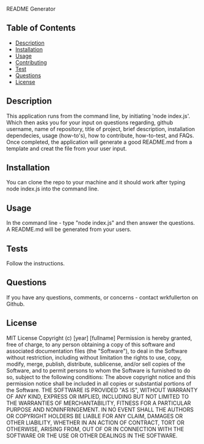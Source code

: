 README Generator

## Table of Contents
  * [Description](#description)
  * [Installation](#install)
  * [Usage](#usage)
  * [Contributing](#contributing)
  * [Test](#test)
  * [Questions](#questions)
  * [License](#license)
  
  ## Description
  This application runs from the command line, by initiating 'node index.js'. Which then asks you for your input on questions regarding, github username, name of repository, title of project, brief description, installation dependecies, usage (how-to's), how to contribute, how-to-test, and FAQs. Once completed, the application will generate a good README.md from a template and creat the file from your user input.

  ## Installation
  You can clone the repo to your machine and it should work after typing node index.js into the command line. 
 
  ## Usage
  In the command line - type "node index.js" and then answer the questions. A README.md will be generated from your users.
    
  ## Tests
  Follow the instructions.

  ## Questions
  If you have any questions, comments, or concerns - contact wrkfullerton on Github.
  
  ## License
  MIT License
Copyright (c) [year] [fullname]
Permission is hereby granted, free of charge, to any person obtaining a copy
of this software and associated documentation files (the "Software"), to deal
in the Software without restriction, including without limitation the rights
to use, copy, modify, merge, publish, distribute, sublicense, and/or sell
copies of the Software, and to permit persons to whom the Software is
furnished to do so, subject to the following conditions:
The above copyright notice and this permission notice shall be included in all
copies or substantial portions of the Software.
THE SOFTWARE IS PROVIDED "AS IS", WITHOUT WARRANTY OF ANY KIND, EXPRESS OR
IMPLIED, INCLUDING BUT NOT LIMITED TO THE WARRANTIES OF MERCHANTABILITY,
FITNESS FOR A PARTICULAR PURPOSE AND NONINFRINGEMENT. IN NO EVENT SHALL THE
AUTHORS OR COPYRIGHT HOLDERS BE LIABLE FOR ANY CLAIM, DAMAGES OR OTHER
LIABILITY, WHETHER IN AN ACTION OF CONTRACT, TORT OR OTHERWISE, ARISING FROM,
OUT OF OR IN CONNECTION WITH THE SOFTWARE OR THE USE OR OTHER DEALINGS IN THE
SOFTWARE.

